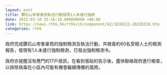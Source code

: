 ```yaml
---
layout: post
title: 鑽石山帝峯豪苑執法行動發現1人未進行強檢
date: 2022-03-10 15:16:19.000000000 +08:00
link: https://news.rthk.hk/rthk/ch/component/k2/1638212-20220310.htm
categories: rthk
---
```


政府完成鑽石山帝峯豪苑的強制檢測及執法行動，共檢查約60名受檢人士的檢測報告，發現有1人未進行強制檢測，已發出強制檢測令。

政府亦提醒沒有應門的17戶居民，在看到張貼的告示後，盡快聯絡政府進行檢查，以排除病毒在小區內可能有機會繼續傳播的風險。

